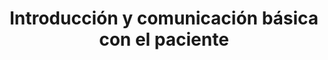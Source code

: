 ---
title: Introducción y comunicación básica con el paciente
url: "/recursos-fisica-quimica/radiofisica/ciclos-formativos/radioterapia-dosimetria/ingles-profesional/"
summary: ""
tags:
- comunicación-paciente
categories:
weight: 1

image:
  preview_only: true

build:
  render: never

# Optional external URL for project (replaces project detail page).
external_link: "http://fisiquimicamente.com/recursos-fisica-quimica/radiofisica/ciclos-formativos/radioterapia-dosimetria/ingles-profesional/TEMA1.pdf"

links:
- icon_pack: fas
  icon:
  name: 🗒️ Actividad
  url: actividad-tema1.pdf
---